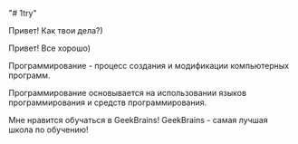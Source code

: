 "# 1try" 

Привет! Как твои дела?)

Привет! Все хорошо)

Программирование - процесс создания и модификации компьютерных программ.

Программирование основывается на использовании языков программирования и средств программирования.

Мне нравится обучаться в GeekBrains!
GeekBrains - самая лучшая школа по обучению!
